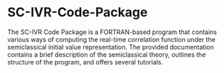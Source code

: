 # SC-IVR-Code-Package
The SC-IVR Code Package is a FORTRAN-based program that contains various ways of computing the real-time correlation function under the semiclassical initial value representation. The provided documentation contains a brief description of the semiclassical theory, outlines the structure of the program, and offers several tutorials.
